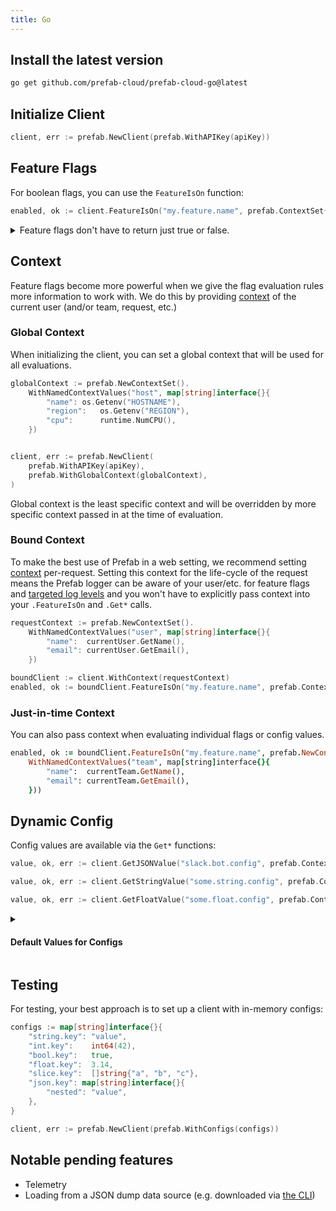 ```yaml
---
title: Go
---
```


## Install the latest version

```bash
go get github.com/prefab-cloud/prefab-cloud-go@latest
```

## Initialize Client

```go
client, err := prefab.NewClient(prefab.WithAPIKey(apiKey))
```

## Feature Flags

For boolean flags, you can use the `FeatureIsOn` function:

```go
enabled, ok := client.FeatureIsOn("my.feature.name", prefab.ContextSet{})
```

<details className="alert--info">
<summary>
Feature flags don't have to return just true or false.
</summary>

You can get other data types using `Get*` functions:

```go
value, ok, err := client.GetStringValue("my.string.feature.name", prefab.ContextSet{})
value, ok, err := client.GetJSONValue("my.json.feature.name", prefab.ContextSet{})
```

</details>

## Context

Feature flags become more powerful when we give the flag evaluation rules more information to work with. We do this by providing [context](/docs/explanations/concepts/context) of the current user (and/or team, request, etc.)

### Global Context

When initializing the client, you can set a global context that will be used for all evaluations.

```go
globalContext := prefab.NewContextSet().
    WithNamedContextValues("host", map[string]interface{}{
        "name": os.Getenv("HOSTNAME"),
        "region":   os.Getenv("REGION"),
        "cpu":      runtime.NumCPU(),
    })


client, err := prefab.NewClient(
    prefab.WithAPIKey(apiKey),
    prefab.WithGlobalContext(globalContext),
)
```

Global context is the least specific context and will be overridden by more specific context passed in at the time of evaluation.

### Bound Context

To make the best use of Prefab in a web setting, we recommend setting [context](/docs/explanations/concepts/context) per-request. Setting this context for the life-cycle of the request means the Prefab logger can be aware of your user/etc. for feature flags and [targeted log levels](/docs/explanations/features/targeted-log-levels) and you won't have to explicitly pass context into your `.FeatureIsOn` and `.Get*` calls.

```go
requestContext := prefab.NewContextSet().
    WithNamedContextValues("user", map[string]interface{}{
        "name":  currentUser.GetName(),
        "email": currentUser.GetEmail(),
    })

boundClient := client.WithContext(requestContext)
enabled, ok := boundClient.FeatureIsOn("my.feature.name", prefab.ContextSet{})
```

### Just-in-time Context

You can also pass context when evaluating individual flags or config values.

```ruby
enabled, ok := boundClient.FeatureIsOn("my.feature.name", prefab.NewContextSet().
    WithNamedContextValues("team", map[string]interface{}{
        "name":  currentTeam.GetName(),
        "email": currentTeam.GetEmail(),
    }))
```

## Dynamic Config

Config values are available via the `Get*` functions:

```go
value, ok, err := client.GetJSONValue("slack.bot.config", prefab.ContextSet{})

value, ok, err := client.GetStringValue("some.string.config", prefab.ContextSet{})

value, ok, err := client.GetFloatValue("some.float.config", prefab.ContextSet{})
```

<details>
<summary>

#### Default Values for Configs

</summary>

Here we ask for the value of a config named `max-jobs-per-second`, and we specify `10` as a default value if no value is available.

```ruby
value, wasFound := client.GetIntValueWithDefault("max-jobs-per-second", 10, prefab.ContextSet{})
```

If `max-jobs-per-second` is available, `wasFound` will be `true` and `value` will be the value of the config. If `max-jobs-per-second` is not available, `wasFound` will be `false` and `value` will be `10`.

</details>

## Testing

For testing, your best approach is to set up a client with in-memory configs:

```go
configs := map[string]interface{}{
	"string.key": "value",
	"int.key":    int64(42),
	"bool.key":   true,
	"float.key":  3.14,
	"slice.key":  []string{"a", "b", "c"},
	"json.key": map[string]interface{}{
		"nested": "value",
	},
}

client, err := prefab.NewClient(prefab.WithConfigs(configs))
```

## Notable pending features

- Telemetry
- Loading from a JSON dump data source (e.g. downloaded via [the CLI](../tools/cli#download))
